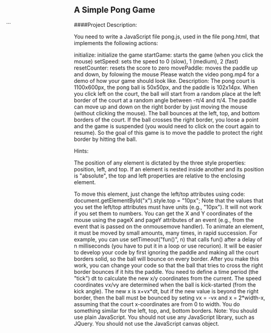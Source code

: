 ## A Simple Pong Game

####Project Description:

You need to write a JavaScript file pong.js, used in the file pong.html, that implements the following actions:

initialize: initialize the game
startGame: starts the game (when you click the mouse)
setSpeed: sets the speed to 0 (slow), 1 (medium), 2 (fast)
resetCounter: resets the score to zero
movePaddle: moves the paddle up and down, by folowing the mouse
Please watch the video pong.mp4 for a demo of how your game should look like.
Description: The pong court is 1100x600px, the pong ball is 50x50px, and the paddle is 102x14px. When you click left on the court, the ball will start from a random place at the left border of the court at a random angle between -π/4 and π/4. The paddle can move up and down on the right border by just moving the mouse (without clicking the mouse). The ball bounces at the left, top, and bottom borders of the court. If the ball crosses the right border, you loose a point and the game is suspended (you would need to click on the court again to resume). So the goal of this game is to move the paddle to protect the right border by hitting the ball.

Hints:

The position of any element is dictated by the three style properties: position, left, and top. If an element is nested inside another and its position is "absolute", the top and left properties are relative to the enclosing element.
<p id="x" style="position: absolute; left: 50px; top: 100px;"> ... </p>
To move this element, just change the left/top attributes using code:
document.getElementById("x").style.top = "10px";
Note that the values that you set the left/top attributes must have units (e.g., "10px"). It will not work if you set them to numbers.
You can get the X and Y coordinates of the mouse using the pageX and pageY attributes of an event (e.g., from the event that is passed on the onmousemove handler).
To animate an element, it must be moved by small amounts, many times, in rapid succession. For example, you can use setTimeout("fun()", n) that calls fun() after a delay of n milliseconds (you have to put it in a loop or use recurion).
It will be easier to develop your code by first ignoring the paddle and making all the court borders solid, so the ball will bounce on every border. After you make this work, you can change your code so that the ball that tries to cross the right border bounces if it hits the paddle. You need to define a time period (the "tick") dt to calculate the new x/y coordinates from the current. The speed coordinates vx/vy are determined when the ball is kick-started (from the kick angle). The new x is x+vx*dt, but if the new value is beyond the right border, then the ball must be bounced by seting vx = -vx and x = 2*width-x, assuming that the court x-coordinates are from 0 to width. You do something similar for the left, top, and, bottom borders.
Note: You should use plain JavaScript. You should not use any JavaScript library, such as JQuery. You should not use the JavaScript canvas object.
